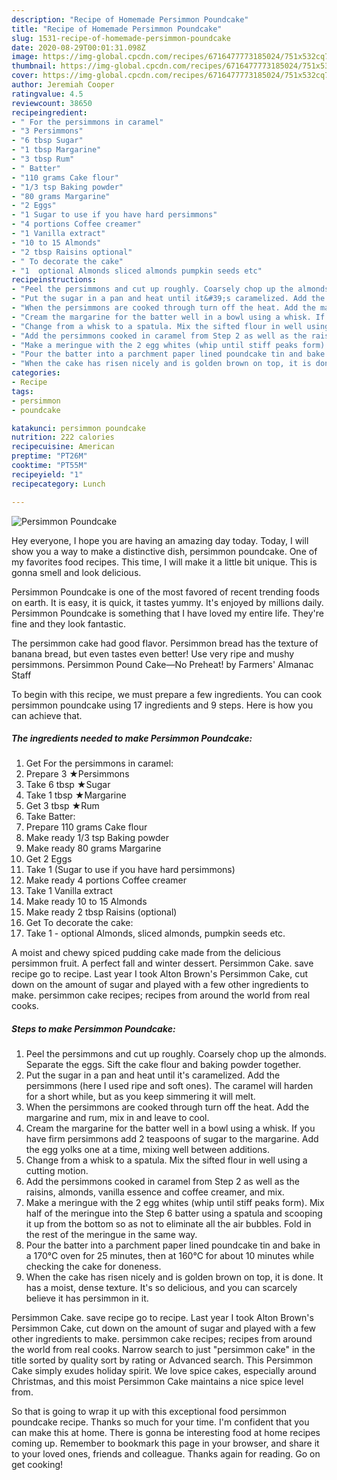 ```yaml
---
description: "Recipe of Homemade Persimmon Poundcake"
title: "Recipe of Homemade Persimmon Poundcake"
slug: 1531-recipe-of-homemade-persimmon-poundcake
date: 2020-08-29T00:01:31.098Z
image: https://img-global.cpcdn.com/recipes/6716477773185024/751x532cq70/persimmon-poundcake-recipe-main-photo.jpg
thumbnail: https://img-global.cpcdn.com/recipes/6716477773185024/751x532cq70/persimmon-poundcake-recipe-main-photo.jpg
cover: https://img-global.cpcdn.com/recipes/6716477773185024/751x532cq70/persimmon-poundcake-recipe-main-photo.jpg
author: Jeremiah Cooper
ratingvalue: 4.5
reviewcount: 38650
recipeingredient:
- " For the persimmons in caramel"
- "3 Persimmons"
- "6 tbsp Sugar"
- "1 tbsp Margarine"
- "3 tbsp Rum"
- " Batter"
- "110 grams Cake flour"
- "1/3 tsp Baking powder"
- "80 grams Margarine"
- "2 Eggs"
- "1 Sugar to use if you have hard persimmons"
- "4 portions Coffee creamer"
- "1 Vanilla extract"
- "10 to 15 Almonds"
- "2 tbsp Raisins optional"
- " To decorate the cake"
- "1  optional Almonds sliced almonds pumpkin seeds etc"
recipeinstructions:
- "Peel the persimmons and cut up roughly. Coarsely chop up the almonds. Separate the eggs. Sift the cake flour and baking powder together."
- "Put the sugar in a pan and heat until it&#39;s caramelized. Add the persimmons (here I used ripe and soft ones). The caramel will harden for a short while, but as you keep simmering it will melt."
- "When the persimmons are cooked through turn off the heat. Add the margarine and rum, mix in and leave to cool."
- "Cream the margarine for the batter well in a bowl using a whisk. If you have firm persimmons add 2 teaspoons of sugar to the margarine. Add the egg yolks one at a time, mixing well between additions."
- "Change from a whisk to a spatula. Mix the sifted flour in well using a cutting motion."
- "Add the persimmons cooked in caramel from Step 2 as well as the raisins, almonds, vanilla essence and coffee creamer, and mix."
- "Make a meringue with the 2 egg whites (whip until stiff peaks form). Mix half of the meringue into the Step 6 batter using a spatula and scooping it up from the bottom so as not to eliminate all the air bubbles. Fold in the rest of the meringue in the same way."
- "Pour the batter into a parchment paper lined poundcake tin and bake in a 170°C oven for 25 minutes, then at 160°C for about 10 minutes while checking the cake for doneness."
- "When the cake has risen nicely and is golden brown on top, it is done. It has a moist, dense texture. It&#39;s so delicious, and you can scarcely believe it has persimmon in it."
categories:
- Recipe
tags:
- persimmon
- poundcake

katakunci: persimmon poundcake 
nutrition: 222 calories
recipecuisine: American
preptime: "PT26M"
cooktime: "PT55M"
recipeyield: "1"
recipecategory: Lunch

---
```



![Persimmon Poundcake](https://img-global.cpcdn.com/recipes/6716477773185024/751x532cq70/persimmon-poundcake-recipe-main-photo.jpg)

Hey everyone, I hope you are having an amazing day today. Today, I will show you a way to make a distinctive dish, persimmon poundcake. One of my favorites food recipes. This time, I will make it a little bit unique. This is gonna smell and look delicious.

Persimmon Poundcake is one of the most favored of recent trending foods on earth. It is easy, it is quick, it tastes yummy. It's enjoyed by millions daily. Persimmon Poundcake is something that I have loved my entire life. They're fine and they look fantastic.

The persimmon cake had good flavor. Persimmon bread has the texture of banana bread, but even tastes even better! Use very ripe and mushy persimmons. Persimmon Pound Cake—No Preheat! by Farmers&#39; Almanac Staff


To begin with this recipe, we must prepare a few ingredients. You can cook persimmon poundcake using 17 ingredients and 9 steps. Here is how you can achieve that.

<!--inarticleads1-->

##### The ingredients needed to make Persimmon Poundcake:

1. Get  For the persimmons in caramel:
1. Prepare 3 ★Persimmons
1. Take 6 tbsp ★Sugar
1. Take 1 tbsp ★Margarine
1. Get 3 tbsp ★Rum
1. Take  Batter:
1. Prepare 110 grams Cake flour
1. Make ready 1/3 tsp Baking powder
1. Make ready 80 grams Margarine
1. Get 2 Eggs
1. Take 1 (Sugar to use if you have hard persimmons)
1. Make ready 4 portions Coffee creamer
1. Take 1 Vanilla extract
1. Make ready 10 to 15 Almonds
1. Make ready 2 tbsp Raisins (optional)
1. Get  To decorate the cake:
1. Take 1 - optional Almonds, sliced almonds, pumpkin seeds etc.


A moist and chewy spiced pudding cake made from the delicious persimmon fruit. A perfect fall and winter dessert. Persimmon Cake. save recipe go to recipe. Last year I took Alton Brown&#39;s Persimmon Cake, cut down on the amount of sugar and played with a few other ingredients to make. persimmon cake recipes; recipes from around the world from real cooks. 

<!--inarticleads2-->

##### Steps to make Persimmon Poundcake:

1. Peel the persimmons and cut up roughly. Coarsely chop up the almonds. Separate the eggs. Sift the cake flour and baking powder together.
1. Put the sugar in a pan and heat until it&#39;s caramelized. Add the persimmons (here I used ripe and soft ones). The caramel will harden for a short while, but as you keep simmering it will melt.
1. When the persimmons are cooked through turn off the heat. Add the margarine and rum, mix in and leave to cool.
1. Cream the margarine for the batter well in a bowl using a whisk. If you have firm persimmons add 2 teaspoons of sugar to the margarine. Add the egg yolks one at a time, mixing well between additions.
1. Change from a whisk to a spatula. Mix the sifted flour in well using a cutting motion.
1. Add the persimmons cooked in caramel from Step 2 as well as the raisins, almonds, vanilla essence and coffee creamer, and mix.
1. Make a meringue with the 2 egg whites (whip until stiff peaks form). Mix half of the meringue into the Step 6 batter using a spatula and scooping it up from the bottom so as not to eliminate all the air bubbles. Fold in the rest of the meringue in the same way.
1. Pour the batter into a parchment paper lined poundcake tin and bake in a 170°C oven for 25 minutes, then at 160°C for about 10 minutes while checking the cake for doneness.
1. When the cake has risen nicely and is golden brown on top, it is done. It has a moist, dense texture. It&#39;s so delicious, and you can scarcely believe it has persimmon in it.


Persimmon Cake. save recipe go to recipe. Last year I took Alton Brown&#39;s Persimmon Cake, cut down on the amount of sugar and played with a few other ingredients to make. persimmon cake recipes; recipes from around the world from real cooks. Narrow search to just &#34;persimmon cake&#34; in the title sorted by quality sort by rating or Advanced search. This Persimmon Cake simply exudes holiday spirit. We love spice cakes, especially around Christmas, and this moist Persimmon Cake maintains a nice spice level from. 

So that is going to wrap it up with this exceptional food persimmon poundcake recipe. Thanks so much for your time. I'm confident that you can make this at home. There is gonna be interesting food at home recipes coming up. Remember to bookmark this page in your browser, and share it to your loved ones, friends and colleague. Thanks again for reading. Go on get cooking!
